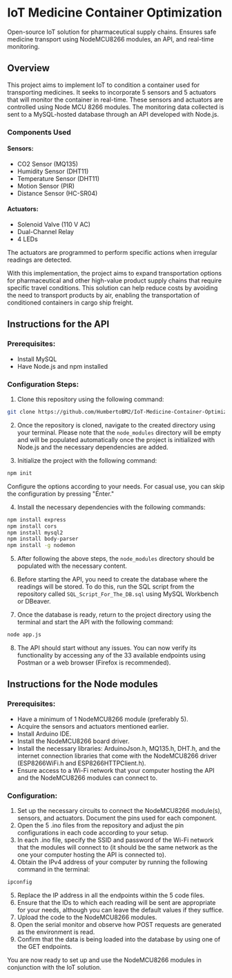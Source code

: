 # IoT Medicine Container Optimization
 Open-source IoT solution for pharmaceutical supply chains. Ensures safe medicine transport using NodeMCU8266 modules, an API, and real-time monitoring.

## Overview
This project aims to implement IoT to condition a container used for transporting medicines. It seeks to incorporate 5 sensors and 5 actuators that will monitor the container in real-time. These sensors and actuators are controlled using Node MCU 8266 modules. The monitoring data collected is sent to a MySQL-hosted database through an API developed with Node.js.

### Components Used

#### Sensors:
- CO2 Sensor (MQ135)
- Humidity Sensor (DHT11)
- Temperature Sensor (DHT11)
- Motion Sensor (PIR)
- Distance Sensor (HC-SR04)

#### Actuators:
- Solenoid Valve (110 V AC)
- Dual-Channel Relay
- 4 LEDs

The actuators are programmed to perform specific actions when irregular readings are detected.

With this implementation, the project aims to expand transportation options for pharmaceutical and other high-value product supply chains that require specific travel conditions. This solution can help reduce costs by avoiding the need to transport products by air, enabling the transportation of conditioned containers in cargo ship freight.


## Instructions for the API 
### Prerequisites:
- Install MySQL
- Have Node.js and npm installed

### Configuration Steps:
1. Clone this repository using the following command:
```bash
git clone https://github.com/HumbertoBM2/IoT-Medicine-Container-Optimization
```
2. Once the repository is cloned, navigate to the created directory using your terminal. Please note that the `node_modules` directory will be empty and will be populated automatically once the project is initialized with Node.js and the necessary dependencies are added.

3. Initialize the project with the following command:
```bash
npm init
```
Configure the options according to your needs. For casual use, you can skip the configuration by pressing "Enter."

4. Install the necessary dependencies with the following commands:
```bash
npm install express
npm install cors
npm install mysql2
npm install body-parser
npm install -g nodemon
```
5. After following the above steps, the `node_modules` directory should be populated with the necessary content.

6. Before starting the API, you need to create the database where the readings will be stored. To do this, run the SQL script from the repository called `SQL_Script_For_The_DB.sql` using MySQL Workbench or DBeaver.

7. Once the database is ready, return to the project directory using the terminal and start the API with the following command:
```bash
node app.js
```
8. The API should start without any issues. You can now verify its functionality by accessing any of the 33 available endpoints using Postman or a web browser (Firefox is recommended).
## Instructions for the Node modules

### Prerequisites:
- Have a minimum of 1 NodeMCU8266 module (preferably 5).
- Acquire the sensors and actuators mentioned earlier.
- Install Arduino IDE.
- Install the NodeMCU8266 board driver.
- Install the necessary libraries: ArduinoJson.h, MQ135.h, DHT.h, and the internet connection libraries that come with the NodeMCU8266 driver (ESP8266WiFi.h and ESP8266HTTPClient.h).
- Ensure access to a Wi-Fi network that your computer hosting the API and the NodeMCU8266 modules can connect to.

### Configuration:
1. Set up the necessary circuits to connect the NodeMCU8266 module(s), sensors, and actuators. Document the pins used for each component.
2. Open the 5 .ino files from the repository and adjust the pin configurations in each code according to your setup.
3. In each .ino file, specify the SSID and password of the Wi-Fi network that the modules will connect to (it should be the same network as the one your computer hosting the API is connected to).
4. Obtain the IPv4 address of your computer by running the following command in the terminal:
```bash
ipconfig
```

5. Replace the IP address in all the endpoints within the 5 code files.
6. Ensure that the IDs to which each reading will be sent are appropriate for your needs, although you can leave the default values if they suffice.
7. Upload the code to the NodeMCU8266 modules.
8. Open the serial monitor and observe how POST requests are generated as the environment is read.
9. Confirm that the data is being loaded into the database by using one of the GET endpoints.

You are now ready to set up and use the NodeMCU8266 modules in conjunction with the IoT solution.